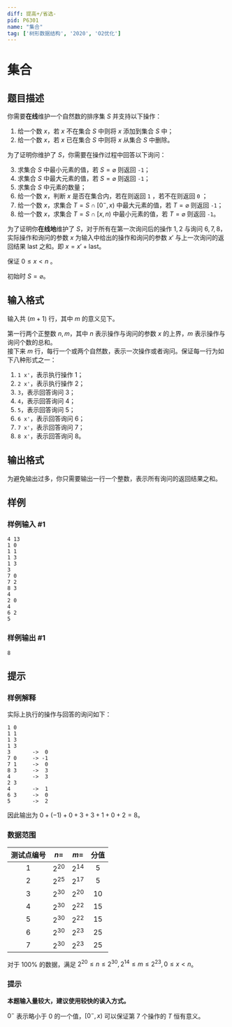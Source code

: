 ```yaml
---
diff: 提高+/省选-
pid: P6301
name: "集合"
tag: ['树形数据结构', '2020', 'O2优化']
---
```

# 集合
## 题目描述

你需要**在线**维护一个自然数的排序集 $S$ 并支持以下操作：

1. 给一个数 $x$，若 $x$ 不在集合 $S$ 中则将 $x$ 添加到集合 $S$ 中；
2. 给一个数 $x$，若 $x$ 已在集合 $S$ 中则将 $x$ 从集合 $S$ 中删除。

为了证明你维护了 $S$，你需要在操作过程中回答以下询问：

3. 求集合 $S$ 中最小元素的值，若 $S=\varnothing$ 则返回 `-1`；
4. 求集合 $S$ 中最大元素的值，若 $S=\varnothing$ 则返回 `-1`；
5. 求集合 $S$ 中元素的数量；
6. 给一个数 $x$，判断 $x$ 是否在集合内，若在则返回 `1` ，若不在则返回 `0` ；
7. 给一个数 $x$，求集合 $T=S\cap[0^-,x)$ 中最大元素的值，若 $T=\varnothing$ 则返回 `-1`；
8. 给一个数 $x$，求集合 $T=S\cap[x,n)$ 中最小元素的值，若 $T=\varnothing$ 则返回 `-1`。

为了证明你**在线地**维护了 $S$，对于所有在第一次询问后的操作 $1,2$ 与询问 $6,7,8$，实际操作和询问的参数 $x$ 为输入中给出的操作和询问的参数 $x'$ 与上一次询问的返回结果 $\text{last}$ 之和。即 $x=x'+\text{last}$。

保证 $0\le x<n$ 。

初始时 $S=\varnothing$。
## 输入格式

输入共 $(m+1)$ 行，其中 $m$ 的意义见下。

第一行两个正整数 $n,m$，其中 $n$ 表示操作与询问的参数 $x$ 的上界，$m$ 表示操作与询问个数的总和。  
接下来 $m$ 行，每行一个或两个自然数，表示一次操作或者询问。保证每一行为如下八种形式之一：
1. `1 x'`，表示执行操作 $1$；
2. `2 x'`，表示执行操作 $2$；
3. `3`，表示回答询问 $3$；
4. `4`，表示回答询问 $4$；
5. `5`，表示回答询问 $5$；
6. `6 x'`，表示回答询问 $6$；
7. `7 x'`，表示回答询问 $7$；
8. `8 x'`，表示回答询问 $8$。
## 输出格式

为避免输出过多，你只需要输出一行一个整数，表示所有询问的返回结果之和。
## 样例

### 样例输入 #1
```
4 13
1 0
1 1
1 3
1 3
3
7 0
7 2
8 3
4
2 0
4
6 2
5

```
### 样例输出 #1
```
8

```
## 提示

### 样例解释

实际上执行的操作与回答的询问如下：

```plain
1 0
1 1
1 3
1 3
3		->  0
7 0		-> -1
7 1		->  0
8 3		->  3
4		->  3
2 3
4		->  1
6 3		->  0
5		->  2
```

因此输出为 $0+(-1)+0+3+3+1+0+2=8$。

### 数据范围

| 测试点编号 |    $n=$     |    $m=$   | 分值  |
|:--------------:|:------------:|:-----------:|:-------:|
|      $1$       | $2^{20}$ | $2^{14}$ |  $5$  |
|      $2$       | $2^{25}$ | $2^{17}$ |  $5$  |
|      $3$       | $2^{30}$ | $2^{20}$ | $10$ |
|      $4$       | $2^{30}$ | $2^{22}$ | $15$ |
|      $5$       | $2^{30}$ | $2^{22}$ | $15$ |
|      $6$       | $2^{30}$ | $2^{23}$ | $25$ |
|      $7$       | $2^{30}$ | $2^{23}$ | $25$ |

对于 $100\%$ 的数据，满足 $2^{20}\le n\le2^{30},2^{14}\le m\le 2^{23},0\le x<n$。

### 提示

**本题输入量较大，建议使用较快的读入方式。**

$0^-$ 表示略小于 $0$ 的一个值，$[0^-,x)$ 可以保证第 $7$ 个操作的 $T$ 恒有意义。
